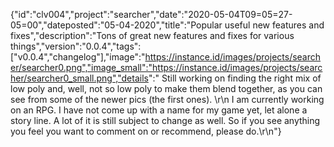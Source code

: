 {"id":"clv004","project":"searcher","date":"2020-05-04T09=05=27-05=00","dateposted":"05-04-2020","title":"Popular useful new features and fixes","description":"Tons of great new features and fixes for various things","version":"0.0.4","tags":["v0.0.4","changelog"],"image":"https://instance.id/images/projects/searcher/searcher0.png","image_small":"https://instance.id/images/projects/searcher/searcher0_small.png","details":"  Still working on finding the right mix of low poly and, well, not so low poly to make them blend together, as you can see from some of the newer pics (the first ones).  \r\n  I am currently working on an RPG. I have not come up with a name for my game yet, let alone a story line. A lot of it is still subject to change as well. So if you see anything you feel you want to comment on or recommend, please do.\r\n"}